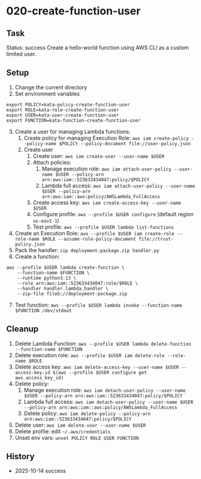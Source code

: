 # 020-create-function-user

## Task
Status: success
Create a hello-world function using AWS CLI as a custom limited user.

## Setup
1. Change the current directory
2. Set environment variables
```shell
export POLICY=kata-policy-create-function-user
export ROLE=kata-role-create-function-user
export USER=kata-user-create-function-user
export FUNCTION=kata-function-create-function-user
```
3. Create a user for managing Lambda functions:
	1. Create policy for managing Execution Role: `aws iam create-policy --policy-name $POLICY --policy-document file://user-policy.json`
	2. Create user
		1. Create user: `aws iam create-user --user-name $USER`
		2. Attach policies: 
			1. Manage execution role: `aws iam attach-user-policy --user-name $USER --policy-arn arn:aws:iam::523633434047:policy/$POLICY`
			2. Lambda full access: `aws iam attach-user-policy --user-name $USER --policy-arn arn:aws:iam::aws:policy/AWSLambda_FullAccess`
		3. Create access key: `aws iam create-access-key --user-name $USER`
		4. Configure profile: `aws --profile $USER configure` (default region `us-east-1`)
		5. Test profile: `aws --profile $USER lambda list-functions`
4. Create an Execution Role: `aws --profile $USER iam create-role --role-name $ROLE --assume-role-policy-document file://trust-policy.json`
5. Pack the handler: `zip deployment-package.zip handler.py`
6. Create a function:
```shell
aws --profile $USER lambda create-function \
	--function-name $FUNCTION \
	--runtime python3.13 \
	--role arn:aws:iam::523633434047:role/$ROLE \
	--handler handler.lambda_handler \
	--zip-file fileb://deployment-package.zip
```
7. Test function: `aws --profile $USER lambda invoke --function-name $FUNCTION /dev/stdout`

## Cleanup
1. Delete Lambda Function: `aws --profile $USER lambda delete-function --function-name $FUNCTION`
2. Delete execution role: `aws --profile $USER iam delete-role --role-name $ROLE`
3. Delete access key: `aws iam delete-access-key --user-name $USER --access-key-id $(aws --profile $USER configure get aws_access_key_id)`
4. Delete policy:
	1. Manage execution role: `aws iam detach-user-policy --user-name $USER --policy-arn arn:aws:iam::523633434047:policy/$POLICY`
	2. Lambda full access: `aws iam detach-user-policy --user-name $USER --policy-arn arn:aws:iam::aws:policy/AWSLambda_FullAccess`
	3. Delete policy: `aws iam delete-policy --policy-arn arn:aws:iam::523633434047:policy/$POLICY`
5. Delete user: `aws iam delete-user --user-name $USER`
6. Delete profile: edit `~/.aws/credentials`
7. Unset env vars: `unset POLICY ROLE USER FUNCTION`

## History
- 2025-10-14 success
